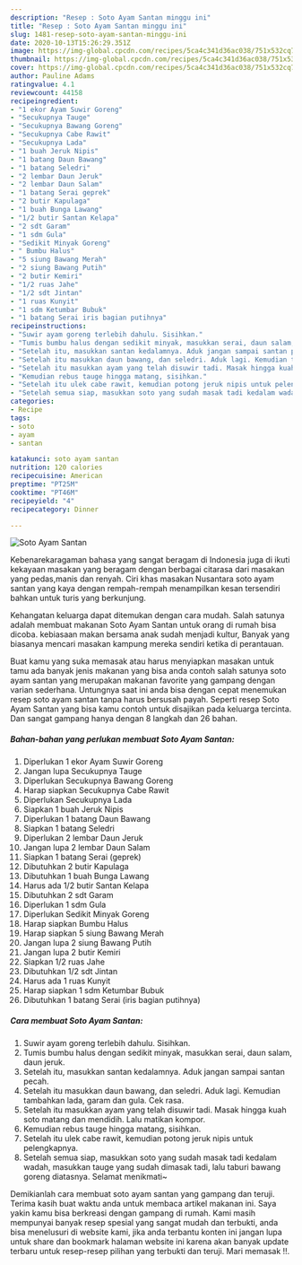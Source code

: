 ```yaml
---
description: "Resep : Soto Ayam Santan minggu ini"
title: "Resep : Soto Ayam Santan minggu ini"
slug: 1481-resep-soto-ayam-santan-minggu-ini
date: 2020-10-13T15:26:29.351Z
image: https://img-global.cpcdn.com/recipes/5ca4c341d36ac038/751x532cq70/soto-ayam-santan-foto-resep-utama.jpg
thumbnail: https://img-global.cpcdn.com/recipes/5ca4c341d36ac038/751x532cq70/soto-ayam-santan-foto-resep-utama.jpg
cover: https://img-global.cpcdn.com/recipes/5ca4c341d36ac038/751x532cq70/soto-ayam-santan-foto-resep-utama.jpg
author: Pauline Adams
ratingvalue: 4.1
reviewcount: 44158
recipeingredient:
- "1 ekor Ayam Suwir Goreng"
- "Secukupnya Tauge"
- "Secukupnya Bawang Goreng"
- "Secukupnya Cabe Rawit"
- "Secukupnya Lada"
- "1 buah Jeruk Nipis"
- "1 batang Daun Bawang"
- "1 batang Seledri"
- "2 lembar Daun Jeruk"
- "2 lembar Daun Salam"
- "1 batang Serai geprek"
- "2 butir Kapulaga"
- "1 buah Bunga Lawang"
- "1/2 butir Santan Kelapa"
- "2 sdt Garam"
- "1 sdm Gula"
- "Sedikit Minyak Goreng"
- " Bumbu Halus"
- "5 siung Bawang Merah"
- "2 siung Bawang Putih"
- "2 butir Kemiri"
- "1/2 ruas Jahe"
- "1/2 sdt Jintan"
- "1 ruas Kunyit"
- "1 sdm Ketumbar Bubuk"
- "1 batang Serai iris bagian putihnya"
recipeinstructions:
- "Suwir ayam goreng terlebih dahulu. Sisihkan."
- "Tumis bumbu halus dengan sedikit minyak, masukkan serai, daun salam, daun jeruk."
- "Setelah itu, masukkan santan kedalamnya. Aduk jangan sampai santan pecah."
- "Setelah itu masukkan daun bawang, dan seledri. Aduk lagi. Kemudian tambahkan lada, garam dan gula. Cek rasa."
- "Setelah itu masukkan ayam yang telah disuwir tadi. Masak hingga kuah soto matang dan mendidih. Lalu matikan kompor."
- "Kemudian rebus tauge hingga matang, sisihkan."
- "Setelah itu ulek cabe rawit, kemudian potong jeruk nipis untuk pelengkapnya."
- "Setelah semua siap, masukkan soto yang sudah masak tadi kedalam wadah, masukkan tauge yang sudah dimasak tadi, lalu taburi bawang goreng diatasnya. Selamat menikmati~"
categories:
- Recipe
tags:
- soto
- ayam
- santan

katakunci: soto ayam santan 
nutrition: 120 calories
recipecuisine: American
preptime: "PT25M"
cooktime: "PT46M"
recipeyield: "4"
recipecategory: Dinner

---
```



![Soto Ayam Santan](https://img-global.cpcdn.com/recipes/5ca4c341d36ac038/751x532cq70/soto-ayam-santan-foto-resep-utama.jpg)

Kebenarekaragaman bahasa yang sangat beragam di Indonesia juga di ikuti kekayaan masakan yang beragam dengan berbagai citarasa dari masakan yang pedas,manis dan renyah. Ciri khas masakan Nusantara soto ayam santan yang kaya dengan rempah-rempah menampilkan kesan tersendiri bahkan untuk turis yang berkunjung.


Kehangatan keluarga dapat ditemukan dengan cara mudah. Salah satunya adalah membuat makanan Soto Ayam Santan untuk orang di rumah bisa dicoba. kebiasaan makan bersama anak sudah menjadi kultur, Banyak yang biasanya mencari masakan kampung mereka sendiri ketika di perantauan.



Buat kamu yang suka memasak atau harus menyiapkan masakan untuk tamu ada banyak jenis makanan yang bisa anda contoh salah satunya soto ayam santan yang merupakan makanan favorite yang gampang dengan varian sederhana. Untungnya saat ini anda bisa dengan cepat menemukan resep soto ayam santan tanpa harus bersusah payah.
Seperti resep Soto Ayam Santan yang bisa kamu contoh untuk disajikan pada keluarga tercinta. Dan sangat gampang hanya dengan 8 langkah dan 26 bahan.


<!--inarticleads1-->

##### Bahan-bahan yang perlukan membuat Soto Ayam Santan:

1. Diperlukan 1 ekor Ayam Suwir Goreng
1. Jangan lupa Secukupnya Tauge
1. Diperlukan Secukupnya Bawang Goreng
1. Harap siapkan Secukupnya Cabe Rawit
1. Diperlukan Secukupnya Lada
1. Siapkan 1 buah Jeruk Nipis
1. Diperlukan 1 batang Daun Bawang
1. Siapkan 1 batang Seledri
1. Diperlukan 2 lembar Daun Jeruk
1. Jangan lupa 2 lembar Daun Salam
1. Siapkan 1 batang Serai (geprek)
1. Dibutuhkan 2 butir Kapulaga
1. Dibutuhkan 1 buah Bunga Lawang
1. Harus ada 1/2 butir Santan Kelapa
1. Dibutuhkan 2 sdt Garam
1. Diperlukan 1 sdm Gula
1. Diperlukan Sedikit Minyak Goreng
1. Harap siapkan  Bumbu Halus
1. Harap siapkan 5 siung Bawang Merah
1. Jangan lupa 2 siung Bawang Putih
1. Jangan lupa 2 butir Kemiri
1. Siapkan 1/2 ruas Jahe
1. Dibutuhkan 1/2 sdt Jintan
1. Harus ada 1 ruas Kunyit
1. Harap siapkan 1 sdm Ketumbar Bubuk
1. Dibutuhkan 1 batang Serai (iris bagian putihnya)




<!--inarticleads2-->

##### Cara membuat  Soto Ayam Santan:

1. Suwir ayam goreng terlebih dahulu. Sisihkan.
1. Tumis bumbu halus dengan sedikit minyak, masukkan serai, daun salam, daun jeruk.
1. Setelah itu, masukkan santan kedalamnya. Aduk jangan sampai santan pecah.
1. Setelah itu masukkan daun bawang, dan seledri. Aduk lagi. Kemudian tambahkan lada, garam dan gula. Cek rasa.
1. Setelah itu masukkan ayam yang telah disuwir tadi. Masak hingga kuah soto matang dan mendidih. Lalu matikan kompor.
1. Kemudian rebus tauge hingga matang, sisihkan.
1. Setelah itu ulek cabe rawit, kemudian potong jeruk nipis untuk pelengkapnya.
1. Setelah semua siap, masukkan soto yang sudah masak tadi kedalam wadah, masukkan tauge yang sudah dimasak tadi, lalu taburi bawang goreng diatasnya. Selamat menikmati~




Demikianlah cara membuat soto ayam santan yang gampang dan teruji. Terima kasih buat waktu anda untuk membaca artikel makanan ini. Saya yakin kamu bisa berkreasi dengan gampang di rumah. Kami masih mempunyai banyak resep spesial yang sangat mudah dan terbukti, anda bisa menelusuri di website kami, jika anda terbantu konten ini jangan lupa untuk share dan bookmark halaman website ini karena akan banyak update terbaru untuk resep-resep pilihan yang terbukti dan teruji. Mari memasak !!. 
